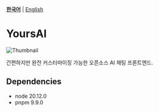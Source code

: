 
[**한국어**](README.md) | [English](/READMEs/en.md)

# YoursAI

<picture>
  <source media="(prefers-color-scheme: dark)" srcset="TODO">
  <img src="TODO" alt="Thumbnail">
</picture>

간편하지만 완전 커스터마이징 가능한 오픈소스 AI 채팅 프론트엔드.

## Dependencies

- node 20.12.0
- pnpm 9.9.0
